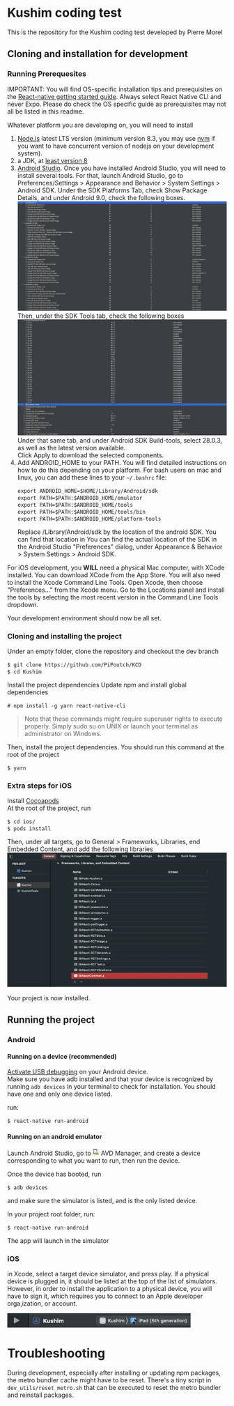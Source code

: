 # Kushim coding test

This is the repository for the Kushim coding test developed by Pierre Morel

## Cloning and installation for development

### Running Prerequesites

IMPORTANT: You will find OS-specific installation tips and prerequisites on the [React-native getting started guide](https://reactnative.dev/docs/environment-setup). Always select React Native CLI and never Expo. Please do check the OS specific guide as prerequisites may not all be listed in this readme.

Whatever platform you are developing on, you will need to install
 1. [Node.js](https://nodejs.org) latest LTS version (minimum version 8.3, you may use [nvm](https://github.com/nvm-sh/nvm) if you want to have concurrent version of nodejs on your development system).
 2. a JDK, at [least version 8](https://www.oracle.com/java/technologies/downloads/#java8)
 3. [Android Studio](https://developer.android.com/studio). Once you have installed Android Studio, you will need to install several tools. For that, launch Android Studio, go to Preferences/Settings > Appearance and Behavior > System Settings > Android SDK. Under the SDK Platforms Tab, check Show Package Details, and under Android 9.0, check the following boxes.  
 ![androidsdk](/dev_utils/readme_assets/androidsdk.png)  
 Then, under the SDK Tools tab, check the following boxes  
 ![sdktools](/dev_utils/readme_assets/sdktools.png)  
 Under that same tab, and under Android SDK Build-tools, select 28.0.3, as well as the latest version available.  
 Click Apply to download the selected components.
 4. Add ANDROID_HOME to your PATH. You will find detailed instructions on how to do this depending on your platform. For bash users on mac and linux, you can add these lines to your `~/.bashrc` file:
    ```  
    export ANDROID_HOME=$HOME/Library/Android/sdk
    export PATH=$PATH:$ANDROID_HOME/emulator
    export PATH=$PATH:$ANDROID_HOME/tools
    export PATH=$PATH:$ANDROID_HOME/tools/bin
    export PATH=$PATH:$ANDROID_HOME/platform-tools
    ``` 
    Replace /Library/Android/sdk by the location of the android SDK. You can find that location in You can find the actual location of the SDK in the Android Studio "Preferences" dialog, under Appearance & Behavior > System Settings > Android SDK.

For iOS development, you **WILL** need a physical Mac computer, with XCode installed. You can download XCode from the App Store. You will also need to install the Xcode Command Line Tools. Open Xcode, then choose "Preferences..." from the Xcode menu. Go to the Locations panel and install the tools by selecting the most recent version in the Command Line Tools dropdown.

Your development environment should now be all set.

### Cloning and installing the project

Under an empty folder, clone the repository and checkout the dev branch
```
$ git clone https://github.com/PiPoutch/KCD
$ cd Kushim
```

Install the project dependencies
Update npm and install global dependencies
```
# npm install -g yarn react-native-cli
```
> Note that these commands might require superuser rights to execute properly. Simply sudo su on UNIX or launch your terminal as administrator on Windows.


Then, install the project dependencies. You should run this command at the root of the project
```
$ yarn
```

### Extra steps for iOS
Install [Cocoapods](https://cocoapods.org/)  
At the root of the project, run  
```
$ cd ios/
$ pods install
```

Then, under all targets, go to General > Frameworks, Libraries, end Embedded Content, and add the following libraries  
![linker](/dev_utils/readme_assets/linker.png)  

Your project is now installed.

## Running the project

### Android
#### Running on a device (recommended)
[Activate USB debugging](https://developer.android.com/studio/debug/dev-options#enable) on your Android device.  
Make sure you have adb installed and that your device is recognized by running `adb devices` in your terminal to check for installation. You should have one and only one device listed.

run: 
```
$ react-native run-android
```
#### Running on an android emulator
Launch Android Studio, go to ![avdmanager](/dev_utils/readme_assets/avdmanager.png) AVD Manager, and create a device corresponding to what you want to run, then run the device.

Once the device has booted, run  
```
$ adb devices
```
and make sure the simulator is listed, and is the only listed device.

In your project root folder, run:
```
$ react-native run-android
```

The app will launch in the simulator

### iOS

in Xcode, select a target device simulator, and press play. If a physical device is plugged in, it should be listed at the top of the list of simulators. However, in order to install the application to a physical device, you will have to sign it, which requires you to connect to an Apple developer orga,ization, or account.

![simulator](/dev_utils/readme_assets/simulator.png)

# Troubleshooting

During development, especially after installing or updating npm packages, the metro bundler cache might have to be reset. There's a tiny script in `dev_utils/reset_metro.sh` that can be executed to reset the metro bundler and reinstall packages.